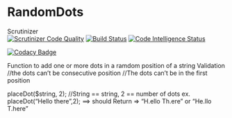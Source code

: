 # RandomDots
Scrutinizer<br>
[![Scrutinizer Code Quality](https://scrutinizer-ci.com/g/elminson/RandomDots/badges/quality-score.png?b=master)](https://scrutinizer-ci.com/g/elminson/RandomDots/?branch=master)
[![Build Status](https://scrutinizer-ci.com/g/elminson/RandomDots/badges/build.png?b=master)](https://scrutinizer-ci.com/g/elminson/RandomDots/build-status/master)
[![Code Intelligence Status](https://scrutinizer-ci.com/g/elminson/RandomDots/badges/code-intelligence.svg?b=master)](https://scrutinizer-ci.com/code-intelligence)

[![Codacy Badge](https://api.codacy.com/project/badge/Grade/6bef375c73a041ddaf96533b9f220af1)](https://app.codacy.com/app/elminson/RandomDots?utm_source=github.com&utm_medium=referral&utm_content=elminson/RandomDots&utm_campaign=Badge_Grade_Dashboard)

Function to add one or more dots in a ramdom position of a string 
Validation
//the dots can’t be consecutive position
//The dots can’t be in the first position

placeDot($string, 2);  //String == string, 2 == number of dots
ex. placeDot(“Hello there”,2); ==> should Return => “H.ello Th.ere” or “He.llo T.here”
